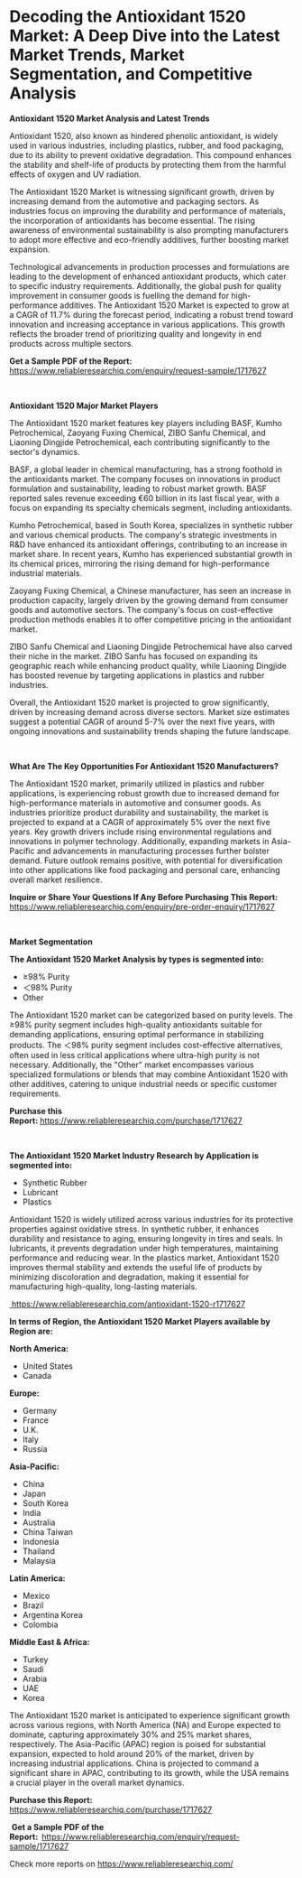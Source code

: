 <p><h1>Decoding the Antioxidant 1520 Market: A Deep Dive into the Latest Market Trends, Market Segmentation, and Competitive Analysis</h1></p><p><strong>Antioxidant 1520 Market Analysis and Latest Trends</strong></p>
<p><p>Antioxidant 1520, also known as hindered phenolic antioxidant, is widely used in various industries, including plastics, rubber, and food packaging, due to its ability to prevent oxidative degradation. This compound enhances the stability and shelf-life of products by protecting them from the harmful effects of oxygen and UV radiation.</p><p>The Antioxidant 1520 Market is witnessing significant growth, driven by increasing demand from the automotive and packaging sectors. As industries focus on improving the durability and performance of materials, the incorporation of antioxidants has become essential. The rising awareness of environmental sustainability is also prompting manufacturers to adopt more effective and eco-friendly additives, further boosting market expansion.</p><p>Technological advancements in production processes and formulations are leading to the development of enhanced antioxidant products, which cater to specific industry requirements. Additionally, the global push for quality improvement in consumer goods is fuelling the demand for high-performance additives. The Antioxidant 1520 Market is expected to grow at a CAGR of 11.7% during the forecast period, indicating a robust trend toward innovation and increasing acceptance in various applications. This growth reflects the broader trend of prioritizing quality and longevity in end products across multiple sectors.</p></p>
<p><strong>Get a Sample PDF of the Report:&nbsp;</strong> <a href="https://www.reliableresearchiq.com/enquiry/request-sample/1717627?utm_campaign=2580&utm_medium=2&utm_source=Github&utm_content=ia&utm_term=02042025&utm_id=antioxidant-1520">https://www.reliableresearchiq.com/enquiry/request-sample/1717627</a></p>
<p>&nbsp;</p>
<p><strong>Antioxidant 1520 Major Market Players</strong></p>
<p><p>The Antioxidant 1520 market features key players including BASF, Kumho Petrochemical, Zaoyang Fuxing Chemical, ZIBO Sanfu Chemical, and Liaoning Dingjide Petrochemical, each contributing significantly to the sector's dynamics.</p><p>BASF, a global leader in chemical manufacturing, has a strong foothold in the antioxidants market. The company focuses on innovations in product formulation and sustainability, leading to robust market growth. BASF reported sales revenue exceeding €60 billion in its last fiscal year, with a focus on expanding its specialty chemicals segment, including antioxidants.</p><p>Kumho Petrochemical, based in South Korea, specializes in synthetic rubber and various chemical products. The company's strategic investments in R&D have enhanced its antioxidant offerings, contributing to an increase in market share. In recent years, Kumho has experienced substantial growth in its chemical prices, mirroring the rising demand for high-performance industrial materials.</p><p>Zaoyang Fuxing Chemical, a Chinese manufacturer, has seen an increase in production capacity, largely driven by the growing demand from consumer goods and automotive sectors. The company's focus on cost-effective production methods enables it to offer competitive pricing in the antioxidant market.</p><p>ZIBO Sanfu Chemical and Liaoning Dingjide Petrochemical have also carved their niche in the market. ZIBO Sanfu has focused on expanding its geographic reach while enhancing product quality, while Liaoning Dingjide has boosted revenue by targeting applications in plastics and rubber industries.</p><p>Overall, the Antioxidant 1520 market is projected to grow significantly, driven by increasing demand across diverse sectors. Market size estimates suggest a potential CAGR of around 5-7% over the next five years, with ongoing innovations and sustainability trends shaping the future landscape.</p></p>
<p>&nbsp;</p>
<p><strong>What Are The Key Opportunities For Antioxidant 1520 Manufacturers?</strong></p>
<p><p>The Antioxidant 1520 market, primarily utilized in plastics and rubber applications, is experiencing robust growth due to increased demand for high-performance materials in automotive and consumer goods. As industries prioritize product durability and sustainability, the market is projected to expand at a CAGR of approximately 5% over the next five years. Key growth drivers include rising environmental regulations and innovations in polymer technology. Additionally, expanding markets in Asia-Pacific and advancements in manufacturing processes further bolster demand. Future outlook remains positive, with potential for diversification into other applications like food packaging and personal care, enhancing overall market resilience.</p></p>
<p><strong>Inquire or Share Your Questions If Any Before Purchasing This Report:</strong> <a href="https://www.reliableresearchiq.com/enquiry/pre-order-enquiry/1717627?utm_campaign=2580&utm_medium=2&utm_source=Github&utm_content=ia&utm_term=02042025&utm_id=antioxidant-1520">https://www.reliableresearchiq.com/enquiry/pre-order-enquiry/1717627</a></p>
<p>&nbsp;</p>
<p><strong>Market Segmentation</strong></p>
<p><strong>The Antioxidant 1520 Market Analysis by types is segmented into:</strong></p>
<p><ul><li>≥98% Purity</li><li>＜98% Purity</li><li>Other</li></ul></p>
<p><p>The Antioxidant 1520 market can be categorized based on purity levels. The ≥98% purity segment includes high-quality antioxidants suitable for demanding applications, ensuring optimal performance in stabilizing products. The ＜98% purity segment includes cost-effective alternatives, often used in less critical applications where ultra-high purity is not necessary. Additionally, the "Other" market encompasses various specialized formulations or blends that may combine Antioxidant 1520 with other additives, catering to unique industrial needs or specific customer requirements.</p></p>
<p><strong>Purchase this Report:&nbsp;</strong><a href="https://www.reliableresearchiq.com/purchase/1717627?utm_campaign=2580&utm_medium=2&utm_source=Github&utm_content=ia&utm_term=02042025&utm_id=antioxidant-1520">https://www.reliableresearchiq.com/purchase/1717627</a></p>
<p>&nbsp;</p>
<p><strong>The Antioxidant 1520 Market Industry Research by Application is segmented into:</strong></p>
<p><ul><li>Synthetic Rubber</li><li>Lubricant</li><li>Plastics</li></ul></p>
<p><p>Antioxidant 1520 is widely utilized across various industries for its protective properties against oxidative stress. In synthetic rubber, it enhances durability and resistance to aging, ensuring longevity in tires and seals. In lubricants, it prevents degradation under high temperatures, maintaining performance and reducing wear. In the plastics market, Antioxidant 1520 improves thermal stability and extends the useful life of products by minimizing discoloration and degradation, making it essential for manufacturing high-quality, long-lasting materials.</p></p>
<p><a href="https://www.reliableresearchiq.com/antioxidant-1520-r1717627?utm_campaign=2580&utm_medium=2&utm_source=Github&utm_content=ia&utm_term=02042025&utm_id=antioxidant-1520">&nbsp;https://www.reliableresearchiq.com/antioxidant-1520-r1717627</a></p>
<p><strong>In terms of Region, the Antioxidant 1520 Market Players available by Region are:</strong></p>
<p>
    <p> <strong> North America: </strong>
        <ul>
            <li>United States</li>
            <li>Canada</li>
        </ul>
        </p> 
    <p> <strong> Europe: </strong>
        <ul>
            <li>Germany</li>
            <li>France</li>
            <li>U.K.</li>
            <li>Italy</li>
            <li>Russia</li>
        </ul>
        </p> 
    <p> <strong> Asia-Pacific: </strong>
        <ul>
            <li>China</li>
            <li>Japan</li>
            <li>South Korea</li>
            <li>India</li>
            <li>Australia</li>
            <li>China Taiwan</li>
            <li>Indonesia</li>
            <li>Thailand</li>
            <li>Malaysia</li>
        </ul>
        </p> 
    <p> <strong> Latin America: </strong>
        <ul>
            <li>Mexico</li>
            <li>Brazil</li>
            <li>Argentina Korea</li>
            <li>Colombia</li>
        </ul>
        </p> 
    <p> <strong> Middle East & Africa: </strong>
        <ul>
            <li>Turkey</li>
            <li>Saudi</li>
            <li>Arabia</li>
            <li>UAE</li>
            <li>Korea</li>
        </ul>
    </p>
    </p>
<p><p>The Antioxidant 1520 market is anticipated to experience significant growth across various regions, with North America (NA) and Europe expected to dominate, capturing approximately 30% and 25% market shares, respectively. The Asia-Pacific (APAC) region is poised for substantial expansion, expected to hold around 20% of the market, driven by increasing industrial applications. China is projected to command a significant share in APAC, contributing to its growth, while the USA remains a crucial player in the overall market dynamics.</p></p>
<p><strong>Purchase this Report: </strong><a href="https://www.reliableresearchiq.com/purchase/1717627?utm_campaign=2580&utm_medium=2&utm_source=Github&utm_content=ia&utm_term=02042025&utm_id=antioxidant-1520">https://www.reliableresearchiq.com/purchase/1717627</a></p>
<p>&nbsp;<strong>Get a Sample PDF of the Report:&nbsp;&nbsp;</strong><a href="https://www.reliableresearchiq.com/enquiry/request-sample/1717627?utm_campaign=2580&utm_medium=2&utm_source=Github&utm_content=ia&utm_term=02042025&utm_id=antioxidant-1520">https://www.reliableresearchiq.com/enquiry/request-sample/1717627</a></p>
<p><strong></strong></p>
<p>Check more reports on <a href="https://www.reliableresearchiq.com/?utm_campaign=2580&utm_medium=2&utm_source=Github&utm_content=ia&utm_term=02042025&utm_id=antioxidant-1520">https://www.reliableresearchiq.com/</a></p>